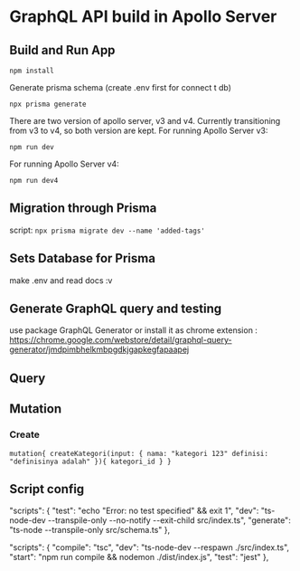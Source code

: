 # GraphQL API build in Apollo Server

## Build and Run App

`npm install ` <br>

<p>
Generate prisma schema (create .env first for connect t db)
</p>

`npx prisma generate`

<p>
There are two version of apollo server, v3 and v4. Currently transitioning from v3 to v4, so both version are kept. For running Apollo Server v3:
</p>

`npm run dev`

<p>
For running Apollo Server v4:
</p>

`npm run dev4`

## Migration through Prisma

script:
`npx prisma migrate dev --name 'added-tags'`

## Sets Database for Prisma

make .env and read docs :v

## Generate GraphQL query and testing

use package GraphQL Generator or install it as chrome extension : https://chrome.google.com/webstore/detail/graphql-query-generator/jmdpimbhelkmbpgdkjgapkegfapaapej

## Query

## Mutation

### Create

`mutation{
  createKategori(input: {
    nama: "kategori 123"
    definisi: "definisinya adalah"
  }){
    kategori_id
  }
}`

## Script config

"scripts": {
"test": "echo \"Error: no test specified\" && exit 1",
"dev": "ts-node-dev --transpile-only --no-notify --exit-child src/index.ts",
"generate": "ts-node --transpile-only src/schema.ts"
},

"scripts": {
"compile": "tsc",
"dev": "ts-node-dev --respawn ./src/index.ts",
"start": "npm run compile && nodemon ./dist/index.js",
"test": "jest"
},
